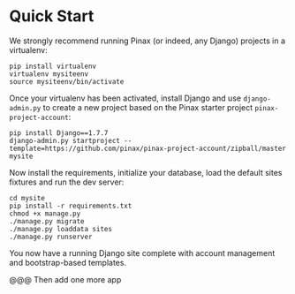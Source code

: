 # Quick Start

We strongly recommend running Pinax (or indeed, any Django) projects in a virtualenv:

```
pip install virtualenv
virtualenv mysiteenv
source mysiteenv/bin/activate
```

Once your virtualenv has been activated, install Django and use `django-admin.py` to create a new project based on the Pinax starter project `pinax-project-account`:

```
pip install Django==1.7.7
django-admin.py startproject --template=https://github.com/pinax/pinax-project-account/zipball/master mysite
```

Now install the requirements, initialize your database, load the default sites fixtures and run the dev server:

```
cd mysite
pip install -r requirements.txt
chmod +x manage.py
./manage.py migrate
./manage.py loaddata sites
./manage.py runserver
```

You now have a running Django site complete with account management and bootstrap-based templates.


@@@ Then add one more app
